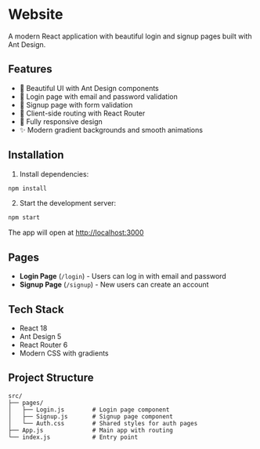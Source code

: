 # Website

A modern React application with beautiful login and signup pages built with Ant Design.

## Features

- 🎨 Beautiful UI with Ant Design components
- 🔐 Login page with email and password validation
- 📝 Signup page with form validation
- 🔄 Client-side routing with React Router
- 📱 Fully responsive design
- ✨ Modern gradient backgrounds and smooth animations

## Installation

1. Install dependencies:
```bash
npm install
```

2. Start the development server:
```bash
npm start
```

The app will open at [http://localhost:3000](http://localhost:3000)

## Pages

- **Login Page** (`/login`) - Users can log in with email and password
- **Signup Page** (`/signup`) - New users can create an account

## Tech Stack

- React 18
- Ant Design 5
- React Router 6
- Modern CSS with gradients

## Project Structure

```
src/
├── pages/
│   ├── Login.js        # Login page component
│   ├── Signup.js       # Signup page component
│   └── Auth.css        # Shared styles for auth pages
├── App.js              # Main app with routing
└── index.js            # Entry point
```